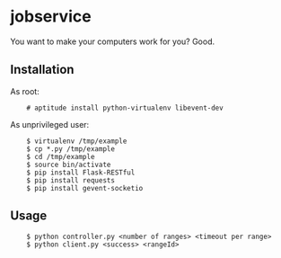 jobservice
==========

You want to make your computers work for you? Good. 

Installation
------------

As root:

        # aptitude install python-virtualenv libevent-dev

As unprivileged user:

        $ virtualenv /tmp/example
        $ cp *.py /tmp/example
        $ cd /tmp/example
        $ source bin/activate
        $ pip install Flask-RESTful
        $ pip install requests
        $ pip install gevent-socketio

Usage
-----

        $ python controller.py <number of ranges> <timeout per range>
        $ python client.py <success> <rangeId>
